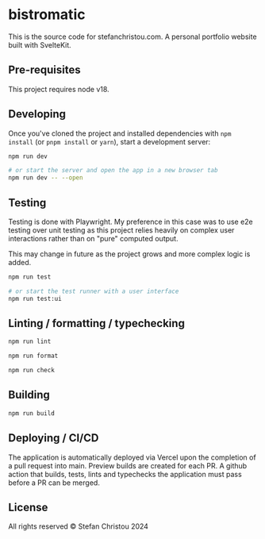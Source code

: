 # bistromatic

This is the source code for stefanchristou.com. A personal portfolio website built with SvelteKit.

## Pre-requisites

This project requires node v18.

## Developing

Once you've cloned the project and installed dependencies with `npm install` (or `pnpm install` or `yarn`), start a development server:

```bash
npm run dev

# or start the server and open the app in a new browser tab
npm run dev -- --open
```

## Testing

Testing is done with Playwright. My preference in this case was to use e2e testing over unit testing as this project relies heavily on complex user interactions rather than on "pure" computed output.

This may change in future as the project grows and more complex logic is added.

```bash
npm run test

# or start the test runner with a user interface
npm run test:ui
```

## Linting / formatting / typechecking

```bash
npm run lint

npm run format

npm run check
```

## Building

```bash
npm run build
```

## Deploying / CI/CD

The application is automatically deployed via Vercel upon the completion of a pull request into main. Preview builds are created for each PR. A github action that builds, tests, lints and typechecks the application must pass before a PR can be merged.

## License

All rights reserved © Stefan Christou 2024
